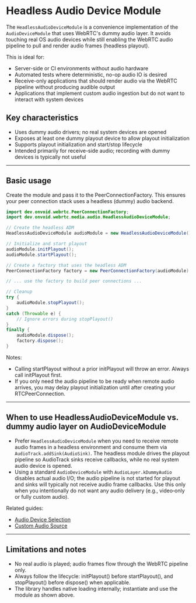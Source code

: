 # Headless Audio Device Module

The `HeadlessAudioDeviceModule` is a convenience implementation of the `AudioDeviceModule` that uses WebRTC's dummy audio layer. It avoids touching real OS audio devices while still enabling the WebRTC audio pipeline to pull and render audio frames (headless playout).

This is ideal for:
- Server-side or CI environments without audio hardware
- Automated tests where deterministic, no-op audio IO is desired
- Receive-only applications that should render audio via the WebRTC pipeline without producing audible output
- Applications that implement custom audio ingestion but do not want to interact with system devices

## Key characteristics
- Uses dummy audio drivers; no real system devices are opened
- Exposes at least one dummy playout device to allow playout initialization
- Supports playout initialization and start/stop lifecycle
- Intended primarily for receive-side audio; recording with dummy devices is typically not useful

---

## Basic usage

Create the module and pass it to the PeerConnectionFactory. This ensures your peer connection stack uses a headless (dummy) audio backend.

```java
import dev.onvoid.webrtc.PeerConnectionFactory;
import dev.onvoid.webrtc.media.audio.HeadlessAudioDeviceModule;

// Create the headless ADM
HeadlessAudioDeviceModule audioModule = new HeadlessAudioDeviceModule();

// Initialize and start playout
audioModule.initPlayout();
audioModule.startPlayout();

// Create a factory that uses the headless ADM
PeerConnectionFactory factory = new PeerConnectionFactory(audioModule);

// ... use the factory to build peer connections ...

// Cleanup
try {
    audioModule.stopPlayout();
}
catch (Throwable e) {
    // Ignore errors during stopPlayout()
}
finally {
    audioModule.dispose();
    factory.dispose();
}
```

Notes:
- Calling startPlayout without a prior initPlayout will throw an error. Always call initPlayout first.
- If you only need the audio pipeline to be ready when remote audio arrives, you may delay playout initialization until after creating your RTCPeerConnection.

---

## When to use HeadlessAudioDeviceModule vs. dummy audio layer on AudioDeviceModule

- Prefer `HeadlessAudioDeviceModule` when you need to receive remote audio frames in a headless environment and consume them via `AudioTrack.addSink(AudioSink)`. The headless module drives the playout pipeline so AudioTrack sinks receive callbacks, while no real system audio device is opened.
- Using a standard `AudioDeviceModule` with `AudioLayer.kDummyAudio` disables actual audio I/O; the audio pipeline is not started for playout and sinks will typically not receive audio frame callbacks. Use this only when you intentionally do not want any audio delivery (e.g., video‑only or fully custom audio).

Related guides:
- [Audio Device Selection](audio_devices.md)
- [Custom Audio Source](custom_audio_source.md)

---

## Limitations and notes
- No real audio is played; audio frames flow through the WebRTC pipeline only.
- Always follow the lifecycle: initPlayout() before startPlayout(), and stopPlayout() before dispose() when applicable.
- The library handles native loading internally; instantiate and use the module as shown above.
